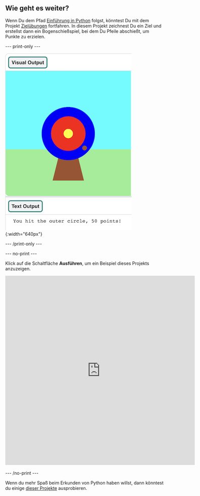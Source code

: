 ## Wie geht es weiter?

Wenn Du dem Pfad [Einführung in Python](https://projects.raspberrypi.org/en/raspberrypi/python-intro) folgst, könntest Du mit dem Projekt [Zielübungen](https://projects.raspberrypi.org/en/projects/target-practice) fortfahren. In diesem Projekt zeichnest Du ein Ziel und erstellst dann ein Bogenschießspiel, bei dem Du Pfeile abschießt, um Punkte zu erzielen.

--- print-only ---

![Ein Bogenschießziel mit einem Trefferpunkt am äußeren Kreis. Der Text „Du hast den äußeren Kreis getroffen, 50 Punkte!“ wird darunter angezeigt](images/blue-points.png){:width="640px"}

--- /print-only ---

--- no-print ---

Klick auf die Schaltfläche **Ausführen**, um ein Beispiel dieses Projekts anzuzeigen.

<iframe src="https://editor.raspberrypi.org/en/embed/viewer/target-practice-solution" width="600" height="600" frameborder="0" marginwidth="0" marginheight="0" allowfullscreen>
</iframe>

--- /no-print ---

Wenn du mehr Spaß beim Erkunden von Python haben willst, dann könntest du einige [dieser Projekte](https://projects.raspberrypi.org/en/projects?software%5B%5D=python) ausprobieren.

